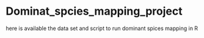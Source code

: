 # Dominat_spcies_mapping_project
here is available the data set and script to run dominant spices mapping in R

